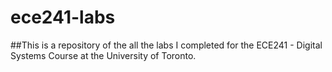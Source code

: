 # ece241-labs

##This is a repository of the all the labs I completed for the ECE241 - Digital Systems Course at the University of Toronto.
